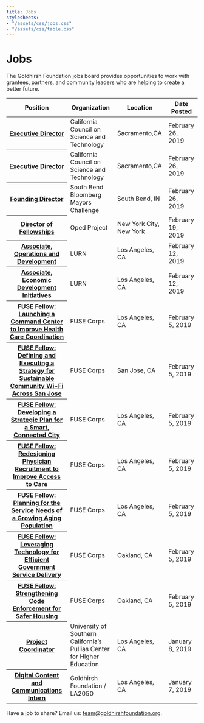 ```yaml
---
title: Jobs
stylesheets:
- "/assets/css/jobs.css"
- "/assets/css/table.css"
---
```


Jobs
===========

The Goldhirsh Foundation jobs board provides opportunities to work with grantees, partners, and community leaders who are helping to create a better future.



<table>
<thead>
<tr>
  <th scope="col">Position</th>
  <th scope="col">Organization</th>
  <th scope="col">Location</th>
  <th scope="col">Date Posted</th>
</tr>
</thead>
<tbody>

<tr>
  <th scope="row"><a href="https://jobs.ucmerced.edu/n/staff/position.jsf?positionId=8722&utm_source=CCST+Executive+Director+-+Job+Posting+&utm_campaign=2019+Science+Fellows+Recruitment+3rd+Email&utm_medium=email">Executive Director</a></th>
  <td>California Council on Science and Technology</td>
  <td>Sacramento,CA</td>
  <td>February 26, 2019</td>
</tr>

<tr>
  <th scope="row"><a href="https://jobs.ucmerced.edu/n/staff/position.jsf?positionId=8722&utm_source=CCST+Executive+Director+-+Job+Posting+&utm_campaign=2019+Science+Fellows+Recruitment+3rd+Email&utm_medium=email">Executive Director</a></th>
  <td>California Council on Science and Technology</td>
  <td>Sacramento,CA</td>
  <td>February 26, 2019</td>
</tr>

<tr>
  <th scope="row"><a href="https://static1.squarespace.com/static/5c491ccc45776ed167c9078c/t/5c68574beef1a1de5b02db22/1550341963507/Mayors+Challenge_Founding+Director+Job+Description.pdf">Founding Director</a></th>
  <td>South Bend Bloomberg Mayors Challenge</td>
  <td>South Bend, IN</td>
  <td>February 26, 2019</td>
</tr>

<tr>
  <th scope="row"><a href="https://app.trinethire.com/companies/17306-the-oped-project-llc/jobs/9973-director-of-fellowships">Director of Fellowships</a></th>
  <td>Oped Project</td>
  <td>New York City, New York</td>
  <td>February 19, 2019</td>
</tr>

<tr>
  <th scope="row"><a href="http://lurnetwork.org/index/careers/">Associate, Operations and Development</a></th>
  <td>LURN</td>
  <td>Los Angeles, CA</td>
  <td>February 12, 2019</td>
</tr>

<tr>
  <th scope="row"><a href="http://lurnetwork.org/index/careers/">Associate, Economic Development Initiatives</a></th>
  <td>LURN</td>
  <td>Los Angeles, CA</td>
  <td>February 12, 2019</td>
</tr>

 <tr>
  <th scope="row"><a href="https://fusecorps.org/fellowship-openings/launching-a-command-center-to-improve-health-care-coordination/">FUSE Fellow: Launching a Command Center to Improve Health Care Coordination</a></th>
  <td>FUSE Corps</td>
  <td>Los Angeles, CA</td>
  <td>February 5, 2019</td>
</tr>
 
 <tr>
  <th scope="row"><a href="https://fusecorps.org/fellowship-openings/defining-and-executing-a-strategy-for-sustainable-community-wi-fi-across-san-jose/">FUSE Fellow: Defining and Executing a Strategy for Sustainable Community Wi-Fi Across San Jose</a></th>
  <td>FUSE Corps</td>
  <td>San Jose, CA</td>
  <td>February 5, 2019</td>
</tr>
 
  <tr>
  <th scope="row"><a href="https://fusecorps.org/fellowship-openings/developing-a-strategic-plan-for-a-smart-connected-city/">FUSE Fellow: Developing a Strategic Plan for a Smart, Connected City</a></th>
  <td>FUSE Corps</td>
  <td>Los Angeles, CA</td>
  <td>February 5, 2019</td>
</tr>
 
<tr>
  <th scope="row"><a href="https://fusecorps.org/fellowship-openings/redesigning-physician-recruitment-to-improve-access-to-care/">FUSE Fellow: Redesigning Physician Recruitment to Improve Access to Care</a></th>
  <td>FUSE Corps</td>
  <td>Los Angeles, CA</td>
  <td>February 5, 2019</td>
</tr>
 
<tr>
  <th scope="row"><a href="https://fusecorps.org/fellowship-openings/planning-for-the-service-needs-of-a-growing-aging-population/">FUSE Fellow: Planning for the Service Needs of a Growing Aging Population</a></th>
  <td>FUSE Corps</td>
  <td>Los Angeles, CA</td>
  <td>February 5, 2019</td>
</tr> 
 
 <tr>
  <th scope="row"><a href="https://fusecorps.org/fellowship-openings/leveraging-technology-for-efficient-government-service-delivery/">FUSE Fellow: Leveraging Technology for Efficient Government Service Delivery</a></th>
  <td>FUSE Corps</td>
  <td>Oakland, CA</td>
  <td>February 5, 2019</td>
</tr> 

 <tr>
  <th scope="row"><a href="https://fusecorps.org/fellowship-openings/strengthening-code-enforcement-for-safer-housing/">FUSE Fellow: Strengthening Code Enforcement for Safer Housing</a></th>
  <td>FUSE Corps</td>
  <td>Oakland, CA</td>
  <td>February 5, 2019</td>
</tr> 
 
<tr>
  <th scope="row"><a href="https://usccareers.usc.edu/job/los-angeles/project-coordinator/1209/10252330">Project Coordinator</a></th>
  <td>University of Southern California’s Pullias Center for Higher Education</td>
  <td>Los Angeles, CA</td>
  <td>January 8, 2019</td>
</tr>

<tr>
  <th scope="row"><a href="https://la2050.org/jobs/1639">Digital Content and Communications Intern</a></th>
  <td>Goldhirsh Foundation / LA2050</td>
  <td>Los Angeles, CA</td>
  <td>January 7, 2019</td>
</tr>

</tbody>
</table>



Have a job to share? Email us: [team@goldhirshfoundation.org](mailto:team@goldhirshfoundation.org).


